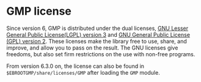 # GMP license

Since version 6, GMP is distributed under the dual licenses, 
[GNU Lesser General Public License(LGPL) version 3](https://www.gnu.org/licenses/lgpl-3.0.html)
and 
[GNU General Public License (GPL) version 2](https://www.gnu.org/licenses/gpl-2.0.html). 
These licenses make the library free to use, share, and improve, and allow you 
to pass on the result. The GNU licenses give freedoms, but also set firm restrictions 
on the use with non-free programs.

From version 6.3.0 on, the license can also be found in
`$EBROOTGMP/share/licenses/GMP` after loading the `GMP` module.
